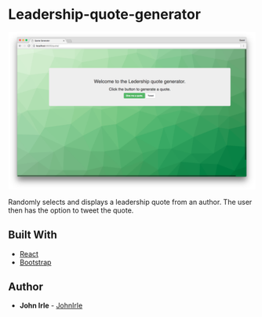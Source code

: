 # Leadership-quote-generator

![Screenshot](/quote-lg.png)

Randomly selects and displays a leadership quote from an author. The user then has the option to tweet the quote.

## Built With

* [React](https://github.com/facebook/react)
* [Bootstrap](https://github.com/twbs/bootstrap)

## Author

* **John Irle** - [JohnIrle](https://github.com/JohnIrle)